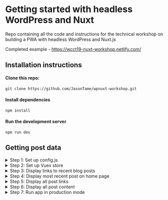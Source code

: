 # Getting started with headless WordPress and Nuxt
Repo containing all the code and instructions for the technical workshop on building a PWA with headless WordPress and Nuxt.js

Completed example - https://wcct19-nuxt-workshop.netlify.com/

## Installation instructions

#### Clone this repo:

`git clone https://github.com/JasonTame/wpnuxt-workshop.git`

#### Install dependencies

`npm install`

#### Run the development server

`npm run dev`

## Getting post data

<details>
  <summary>Step 1: Set up config.js</summary>
  
  In assets/config.js, add the following code:

  ```javascript
  
  'use strict'

  const apiEndpoint = '2019.capetown.wordcamp.org' 

  export default {
    appTitleShort: 'WCCT 2019 Nuxt PWA',
    appTitle: 'WCCT 2019 Nuxt Workshop App',
    appDescription: 'App for the Nuxt workshop at WCCT 2019',
    appThemeColor: '#ffffff',
    appBgColor: '#252021',
    appIcon: 'assets/icon.png',

    // WP Rest Api endpoints
    client: `https://${apiEndpoint}`, 
    wpDomain: `https://${apiEndpoint}/wp-json`,
    api: {
      posts: '/wp/v2/posts'
    }
  }
  
  ```

  The first 6 options will automatically populate a manifest.json file. 
  
  The Rest API endpoints will be used to fetch data from the WordPress site. 
  
</details>

<details>
  <summary>Step 2: Set up Vuex store</summary>

  Vuex is a state management pattern + library for Vue.js applications. It serves as a centralized store for all the components in an application, with rules ensuring that the state can only be mutated in a predictable fashion. (https://vuex.vuejs.org)

  To set up a simple Vuex store in your Nuxt.js project, add the following code to store/index.js
  
  ``` javascript
  import Config from '~/assets/config'
  import axios from 'axios'


  export const state = () => ({
    currentPost: '',
    nightMode: false,
    posts: [],
  });

  export const mutations = {
    setCurrentPost(state, obj) {
      state.currentPost = obj;
    },
    setPosts(state, obj) {
      state.posts = obj;
    },
    toggleNightMode(state) {
      state.nightMode = !state.nightMode;
    }
  }

  export const actions = {
    nuxtServerInit({ commit, state }) {
      // Get all posts
      return axios.get(Config.wpDomain + Config.api.posts)
          .then(res => commit('setPosts', res.data));
    },
  }
  ```

  The nightmode toggle should now work :) 

  ![Night mode toggle](https://i.imgur.com/jg1tleR.gif)

 

</details>

<details>
  <summary>Step 3: Display links to recent blog posts</summary>
  
  Add the code below to pages/index.vue. Look for the comment titled 'Recent post links' and paste the first snippet there. 
  
  'latestPostLinks' is a computed property, and thus needs to go in the object titled 'computed' which you can find near the bottom of the page.

  ``` javascript
  
  <ul class="flex flex-wrap justify-between flex-col">
    <li :key="post.id" v-for="post in latestPostLinks">
      <nuxt-link :to="`/posts/${post.id}`" v-html="post.title.rendered"></nuxt-link>
    </li>
  </ul>
  <nuxt-link to="/posts/" class="normal font-bold hover:font-bold">more...</nuxt-link>
  
  computed: {
    latestPostLinks() {
      return this.$store.state.posts.filter((post, idx) => idx < 3);
    },
  }
 
  ```

If all went well, you should now see a list of recent posts which have been pulled through from https://2019.capetown.wordcamp.org.

![Latest Post Links](https://i.imgur.com/GJUu4sj.png)

</details>

<details>
  <summary>Step 4: Display most recent post on home page</summary>
  
  The next step is to get some post content rendered on the screen. Add the div below the 'Most recent post' comment.

  The 'latestPost' computed property needs to go right below the 'latestPostLinks' property you added in the last step. 

  ``` javascript
  
  <div class="max-w-md leading-loose tracking-tight">
    <h1 class="font-bold my-12">{{latestPost.title.rendered}}</h1>
    <div class="post-content" v-html="latestPost.content.rendered"></div>
  </div>
  
  computed: {
    latestPost() {
      return this.$store.state.posts[0];
    }
  }
 
  ```

  You should now see the content for the most recently published blog post appear. Well done! :) 
 ![Most recent blog post](https://i.imgur.com/dqNBGbq.png)

</details>

<details>
  <summary>Step 5: Display all post links</summary>

  If you click on any recent post link, you will be greeted with a nearly blank screen. This is because we are now loading pages/post/_id.vue which is a dynamic page that is meant to render single blog posts. Let's add some data to this page.

  The full list of blog post links is rendered by a component titled 'PostLinks' which can be found at components/PostLinks.vue. Add the code below to this file. 

  
  ``` javascript
  <template>
    <div>
      <ul class="flex flex-wrap justify-between flex-col">
        <li :key="post.id" v-for="post in posts">
          <nuxt-link :to="`/posts/${post.id}`" v-html="post.title.rendered"></nuxt-link>
        </li>
      </ul>
    </div>
  </template>

  <script>
    export default {
      computed: {
        posts() {
          return this.$store.state.posts;
        }
      }
    };
  </script>
  ```

  If you click on any recent post link, you should now see all the blog post links appear.

  ![All blog post links](https://i.imgur.com/LZIROuG.png)

</details>

<details>
  <summary>Step 6: Display all post content</summary>

  To render the content of any blog post, add the following code to components/PostContent.vue:
  
  ``` javascript
   <template>
    <div class="max-w-md leading-loose tracking-tight">
      <h1 class="font-bold my-12" v-html="currentPost.title.rendered"></h1>
      <div class="post-content" v-html="currentPost.content.rendered"></div>
    </div>
  </template>

  <script>
    export default {
      head() {
        return {
          title: this.currentPost.title.rendered
        };
      },
      computed: {
        currentPost() {
          let postID = this.$route.params.id
            ? this.$route.params.id
            : this.$store.state.posts[0].id;

          let currentPost = this.$store.state.posts.find(post => post.id == postID);

          this.$store.commit("setCurrentPost", currentPost);
          return currentPost;
        }
      }
    };
  </script>

  ```

  You can now click on any link and the post content will be displayed

  ![All blog posts](https://i.imgur.com/WmTCVWT.png)
    
</details>

<details>
  <summary>Step 7: Run app in production mode</summary>

  To enable offline access and other PWA features, you need to run the app in production mode. To do so, terminate the current process which is running the dev server, and then run the following two commands:
  
  #### Build the app
  `npm run build`

  #### Start the production server
  `npm run start`
  
</details>

